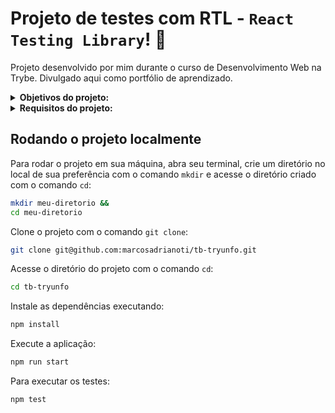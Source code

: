 # Projeto de testes com RTL - `React Testing Library`! :test_tube:
Projeto desenvolvido por mim durante o curso de Desenvolvimento Web na Trybe. Divulgado aqui como portfólio de aprendizado.

<details>
<summary><strong>Objetivos do projeto:</strong></summary>

  * Desenvolver testes para uma aplicação `React` que já está criada e configurada, utilizando `Jest` e a biblioteca `React Testing Library`.
  * Verificar se eu era capaz de:
    * Utilizar os seletores `queries` da `React-Testing-Library` em testes automatizados.
    * Simular eventos com a `React-Testing-Library` em testes automatizados.
    * Testar fluxos lógicos assíncronos com a `React-Testing-Library`.
    * Escrever testes que permitam a refatoração da estrutura dos componentes da aplicação sem necessidade de serem alterados.
    * Testar `inputs`.
</details>
<details>
<summary><strong> Requisitos do projeto:</strong></summary>

  * Criar o formulário que será usado para adicionar cartas ao baralho.
  * Adicionar as props necessárias ao componente de formulário.
  * Criar e renderize o componente Card com as props necessárias.
  * Criar o preview da carta que está sendo criada pelo formulário.
  * Fazer a validação do botão de Salvar no formulário.
  * Criar a função do botão salvar.
  * Criar a validação do Super Trunfo.
  * Exibir a lista de cartas que estão salvas no estado.
  * Criar um botão para remover uma carta do baralho.
  * Requisitos bônus:
    * Criar o filtro pelo nome da carta.
    * Criar o filtro por raridade da carta.
    * Criar o filtro de Super Trunfo.
</details>
  
## Rodando o projeto localmente

Para rodar o projeto em sua máquina, abra seu terminal, crie um diretório no local de sua preferência com o comando `mkdir` e acesse o diretório criado com o comando `cd`:

```bash
mkdir meu-diretorio &&
cd meu-diretorio
```

Clone o projeto com o comando `git clone`:

```bash
git clone git@github.com:marcosadrianoti/tb-tryunfo.git
```

Acesse o diretório do projeto com o comando `cd`:

```bash
cd tb-tryunfo
```

Instale as dependências executando:

```bash
npm install
```

Execute a aplicação:

```bash
npm run start
```

Para executar os testes:

```bash
npm test
``` 
